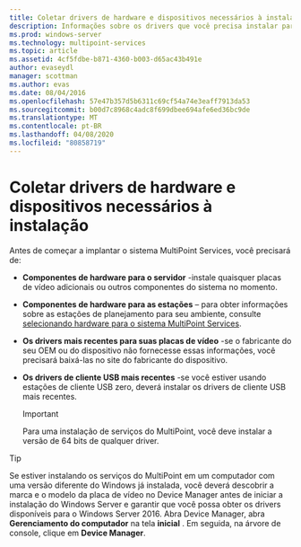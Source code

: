 ```yaml
---
title: Coletar drivers de hardware e dispositivos necessários à instalação
description: Informações sobre os drivers que você precisa instalar para os serviços do MultiPoint
ms.prod: windows-server
ms.technology: multipoint-services
ms.topic: article
ms.assetid: 4cf5fdbe-b871-4360-b003-d65ac43b491e
author: evaseydl
manager: scottman
ms.author: evas
ms.date: 08/04/2016
ms.openlocfilehash: 57e47b357d5b6311c69cf54a74e3eaff7913da53
ms.sourcegitcommit: b00d7c8968c4adc8f699dbee694afe6ed36bc9de
ms.translationtype: MT
ms.contentlocale: pt-BR
ms.lasthandoff: 04/08/2020
ms.locfileid: "80858719"
---
```

# <a name="collect-hardware-and-device-drivers-needed-for-the-installation"></a>Coletar drivers de hardware e dispositivos necessários à instalação
Antes de começar a implantar o sistema MultiPoint Services, você precisará de:  
  
-   **Componentes de hardware para o servidor** -instale quaisquer placas de vídeo adicionais ou outros componentes do sistema no momento.  
  
-   **Componentes de hardware para as estações** – para obter informações sobre as estações de planejamento para seu ambiente, consulte [selecionando hardware para o sistema MultiPoint Services](Selecting-Hardware-for-Your-MultiPoint-services-System.md).
-   **Os drivers mais recentes para suas placas de vídeo** -se o fabricante do seu OEM ou do dispositivo não fornecesse essas informações, você precisará baixá-las no site do fabricante do dispositivo.  
  
-   **Os drivers de cliente USB mais recentes** -se você estiver usando estações de cliente USB zero, deverá instalar os drivers de cliente USB mais recentes.  
  
    > [!IMPORTANT]  
    > Para uma instalação de serviços do MultiPoint, você deve instalar a versão de 64 bits de qualquer driver.  
  
> [!TIP]  
> Se estiver instalando os serviços do MultiPoint em um computador com uma versão diferente do Windows já instalada, você deverá descobrir a marca e o modelo da placa de vídeo no Device Manager antes de iniciar a instalação do Windows Server e garantir que você possa obter os drivers disponíveis para o Windows Server 2016. Abra Device Manager, abra **Gerenciamento do computador** na tela **inicial** . Em seguida, na árvore de console, clique em **Device Manager**.